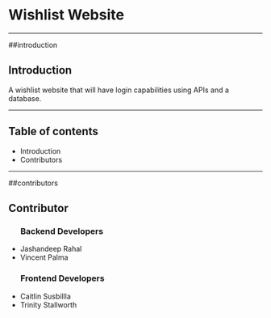 <h1>Wishlist Website</h1>
<hr>

##introduction
<h2>Introduction</h2>
<p> A wishlist website that will have login capabilities using APIs and a database.</p>
<hr>
<h2>Table of contents</h2>
<ul>
  <li>
    <a heref = "#introduction">Introduction</a>
  </li>
    <li>
      <a heref = "#contributors">Contributors</a>
    </li>
</ul>
<hr>

##contributors
<h2>Contributor</h2>
<ul>
  <h3>Backend Developers</h3>
  <li>
    <a heref = "https://github.com/Jashan66">Jashandeep Rahal</a>
  </li>
  <li>
    <a heref = "https://github.com/vincentmpalma">Vincent Palma</a>
  </li>
  <h3>Frontend Developers</h3>
  <li>
    <a heref = "https://github.com/caitlinsusbilla">Caitlin Susbillla</a>
  </li>
  <li>
    <a heref = "https://github.com/Trinity5757">Trinity Stallworth</a>
  </li>
</ul>

